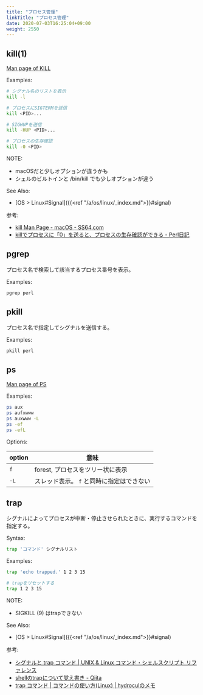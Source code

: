 ```yaml
---
title: "プロセス管理"
linkTitle: "プロセス管理"
date: 2020-07-03T16:25:04+09:00
weight: 2550
---
```


## kill(1)

[Man page of KILL](https://linuxjm.osdn.jp/html/util-linux/man1/kill.1.html)

Examples:

```sh
# シグナル名のリストを表示
kill -l

# プロセスにSIGTERMを送信
kill <PID>...

# SIGHUPを送信
kill -HUP <PID>...

# プロセスの生存確認
kill -0 <PID>
```

NOTE:

- macOSだと少しオプションが違うかも
- シェルのビルトインと /bin/kill でも少しオプションが違う

See Also:

- [OS > Linux#Signal]({{<ref "/a/os/linux/_index.md">}}#signal)

参考:

- [kill Man Page - macOS - SS64.com](https://ss64.com/osx/kill.html)
- [killでプロセスに「0」を送ると、プロセスの生存確認ができる - Perl日記](http://r9.hateblo.jp/entry/2018/01/15/193444)

## pgrep

プロセス名で検索して該当するプロセス番号を表示。

Examples:

```sh
pgrep perl
```

## pkill

プロセス名で指定してシグナルを送信する。

Examples:

```sh
pkill perl
```

## ps

[Man page of PS](https://linuxjm.osdn.jp/html/procps/man1/ps.1.html)

Examples:

```sh
ps aux
ps aufxwww
ps auxwww -L
ps -ef
ps -efL
```

Options:

option | 意味
---------|---------
`f` | forest, プロセスをツリー状に表示
`-L` | スレッド表示。 `f` と同時に指定はできない

## trap

シグナルによってプロセスが中断・停止させられたときに、実行するコマンドを指定する。

Syntax:

```sh
trap 'コマンド' シグナルリスト
```

Examples:

```sh
trap 'echo trapped.' 1 2 3 15

# trapをリセットする
trap 1 2 3 15
```

NOTE:

- SIGKILL (9) はtrapできない

See Also:

- [OS > Linux#Signal]({{<ref "/a/os/linux/_index.md">}}#signal)

参考:

- [シグナルと trap コマンド | UNIX &amp; Linux コマンド・シェルスクリプト リファレンス](https://shellscript.sunone.me/signal_and_trap.html)
- [shellのtrapについて覚え書き - Qiita](https://qiita.com/ine1127/items/5523b1b674492f14532a)
- [trap コマンド | コマンドの使い方(Linux) | hydroculのメモ](https://hydrocul.github.io/wiki/commands/trap.html)

